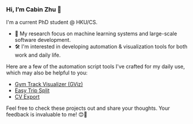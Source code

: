 ### Hi, I’m Cabin Zhu 👋

I'm a current PhD student @ HKU/CS.

- 🌱 My research focus on machine learning systems and large-scale software development.
- 🛠️ I'm interested in developing automation & visualization tools for both work and daily life.

Here are a few of the automation script tools I've crafted for my daily use, which may also be helpful to you:
- [Gym Track Visualizer (GViz)](https://github.com/cabinz/gym-track-visualizer)
- [Easy Trip Split](https://github.com/cabinz/easy-trip-split)
- [CV Export](https://github.com/cabinz/CV-Export)

Feel free to check these projects out and share your thoughts. Your feedback is invaluable to me! 😊🚀
